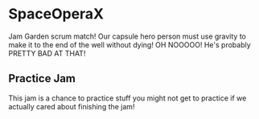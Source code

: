 # SpaceOperaX
Jam Garden scrum match!  Our capsule hero person must use gravity to make it to the end of the well without dying!  OH NOOOOO!  He's probably PRETTY BAD AT THAT!

## Practice Jam
This jam is a chance to practice stuff you might not get to practice if we actually cared about finishing the jam!
